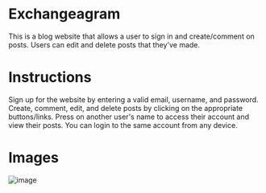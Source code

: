 # Exchangeagram
This is a blog website that allows a user to sign in and create/comment on posts. Users can edit and delete posts that they've made. 

# Instructions
Sign up for the website by entering a valid email, username, and password. Create, comment, edit, and delete posts by clicking on the appropriate buttons/links. Press on another user's name to access their account and view their posts. You can login to the same account from any device.

# Images
![image](https://github.com/JefferySnyder/Exchangeagram/assets/89660291/8ef19e15-c3cd-46e8-981f-bf68f17e5b85)
